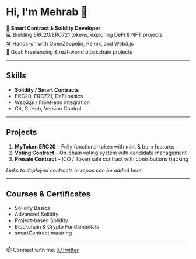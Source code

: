 # Hi, I'm Mehrab 👋

🚀 **Smart Contract & Solidity Developer**  
💻 Building ERC20/ERC721 tokens, exploring DeFi & NFT projects  
🛠 Hands-on with OpenZeppelin, Remix, and Web3.js  
🎯 Goal: Freelancing & real-world blockchain projects

---

## Skills
- **Solidity / Smart Contracts**  
- ERC20, ERC721, DeFi basics  
- Web3.js / Front-end integration  
- Git, GitHub, Version Control  

---

## Projects
1. **MyToken ERC20** – Fully functional token with mint & burn features  
2. **Voting Contract** – On-chain voting system with candidate management  
3. **Presale Contract** – ICO / Token sale contract with contributions tracking  

*Links to deployed contracts or repos can be added here.*

---

## Courses & Certificates
- Solidity Basics 
- Advanced Solidity   
- Project-based Solidity   
- Blockchain & Crypto Fundamentals
- smartContract mastring

---

📫 Connect with me: [X/Twitter](https://x.com/MehrabSaleh4)
